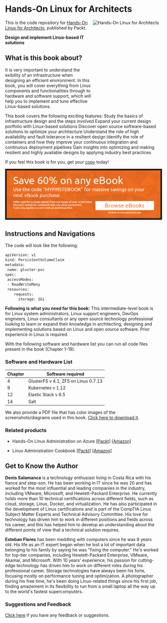 # Hands-On Linux for Architects

<a href="https://www.packtpub.com/networking-and-servers/hands-linux-architects?utm_source=github&utm_medium=repository&utm_campaign=9781789534108 "><img src="https://dz13w8afd47il.cloudfront.net/sites/default/files/imagecache/ppv4_main_book_cover/B11525_cover.png" alt="Hands-On Linux for Architects" height="256px" align="right"></a>

This is the code repository for [Hands-On Linux for Architects](https://www.packtpub.com/networking-and-servers/hands-linux-architects?utm_source=github&utm_medium=repository&utm_campaign=9781789534108 ), published by Packt.

**Design and implement Linux-based IT solutions**

## What is this book about?
It is very important to understand the exibility of an infrastructure when designing an efficient environment. In this book, you will cover everything from Linux components and functionalities through to hardware and software support, which will help you to implement and tune effective Linux-based solutions.

This book covers the following exciting features:
Study the basics of infrastructure design and the steps involved
Expand your current design portfolio with Linux-based solutions
Discover open source software-based solutions to optimize your architecture
Understand the role of high availability and fault tolerance in a resilient design
Identify the role of containers and how they improve your continuous integration and continuous deployment pipelines
Gain insights into optimizing and making resilient and highly available designs by applying industry best practices

If you feel this book is for you, get your [copy](https://www.amazon.com/dp/1789534100) today!

<a href="https://www.packtpub.com/?utm_source=github&utm_medium=banner&utm_campaign=GitHubBanner"><img src="https://raw.githubusercontent.com/PacktPublishing/GitHub/master/GitHub.png" 
alt="https://www.packtpub.com/" border="5" /></a>

## Instructions and Navigations

The code will look like the following:
```
apiVersion: v1
kind: PersistentVolumeClaim
metadata:
 name: gluster-pvc  
spec:
 accessModes:
 - ReadWriteMany      
 resources:
    requests:
      storage: 1Gi  
```

**Following is what you need for this book:**
This intermediate-level book is for Linux system administrators, Linux support engineers, DevOps engineers, Linux consultants or any open source technology professional looking to learn or expand their knowledge in architecting, designing and implementing solutions based on Linux and open source software. Prior experience in Linux is required.

With the following software and hardware list you can run all code files present in the book (Chapter 1-19).
### Software and Hardware List
| Chapter | Software required | 
| -------- | ------------------------------------ |
| 4 | GlusterFS v 4.1, ZFS on Linux 0.7.13 |
| 9 | Kubernetes v 1.12 |
| 12 | Elastic Stack v 6.5|
| 14 | Salt|

We also provide a PDF file that has color images of the screenshots/diagrams used in this book. [Click here to download it](https://www.packtpub.com/sites/default/files/downloads/9781789534108_ColorImages.pdf?).

### Related products
* Hands-On Linux Administration on Azure  [[Packt]](https://prod.packtpub.com/in/virtualization-and-cloud/hands-linux-administration-azure?utm_source=github&utm_medium=repository&utm_campaign=) [[Amazon]](https://www.amazon.com/dp/1789130964)

* Linux Administration Cookbook  [[Packt]](https://prod.packtpub.com/in/virtualization-and-cloud/linux-administration-cookbook?utm_source=github&utm_medium=repository&utm_campaign=) [[Amazon]](https://www.amazon.com/dp/178934252X)

## Get to Know the Author
**Denis Salamanca**
is a technology enthusiast living in Costa Rica with his fiance and step-son. He has been working in IT since he was 20 and has worked for the most influential and leading companies in the industry, including VMware, Microsoft, and Hewlett-Packard Enterprise. He currently holds more than 10 technical certifications across different fields, such as cloud, storage, Linux, Docker, and virtualization. He has also participated in the development of Linux certifications and is part of the CompTIA Linux Subject Matter Experts and Technical Advisory Committee.
His love for technology has driven him to work in different positions and fields across his career, and this has helped him to develop an understanding about the different points of view that a technical solution requires. 

**Esteban Flores**
has been meddling with computers since he was 8 years old. His life as an IT expert began when he lost a lot of important data belonging to his family by saying he was "fixing the computer." He's worked for top-tier companies, including Hewlett-Packard Enterprise, VMware, Akamai, and Microsoft. With 10 years' experience, his passion for cutting-edge technology has driven him to work on different roles during his professional career. Storage technologies have always been his forte, focusing mostly on performance tuning and optimization. A photographer during his free time, he's been doing Linux-related things since his first job, finding amazement in its flexibility to run from a small laptop all the way up to the world's fastest supercomputers.

### Suggestions and Feedback
[Click here](https://docs.google.com/forms/d/e/1FAIpQLSdy7dATC6QmEL81FIUuymZ0Wy9vH1jHkvpY57OiMeKGqib_Ow/viewform) if you have any feedback or suggestions.


